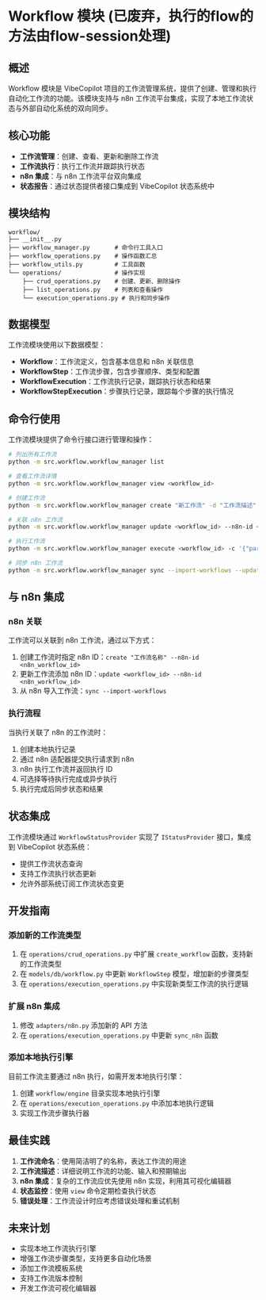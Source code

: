 # Workflow 模块 (已废弃，执行的flow的方法由flow-session处理)

## 概述

Workflow 模块是 VibeCopilot 项目的工作流管理系统，提供了创建、管理和执行自动化工作流的功能。该模块支持与 n8n 工作流平台集成，实现了本地工作流状态与外部自动化系统的双向同步。

## 核心功能

- **工作流管理**：创建、查看、更新和删除工作流
- **工作流执行**：执行工作流并跟踪执行状态
- **n8n 集成**：与 n8n 工作流平台双向集成
- **状态报告**：通过状态提供者接口集成到 VibeCopilot 状态系统中

## 模块结构

```
workflow/
├── __init__.py
├── workflow_manager.py       # 命令行工具入口
├── workflow_operations.py    # 操作函数汇总
├── workflow_utils.py         # 工具函数
└── operations/               # 操作实现
    ├── crud_operations.py    # 创建、更新、删除操作
    ├── list_operations.py    # 列表和查看操作
    └── execution_operations.py # 执行和同步操作
```

## 数据模型

工作流模块使用以下数据模型：

- **Workflow**：工作流定义，包含基本信息和 n8n 关联信息
- **WorkflowStep**：工作流步骤，包含步骤顺序、类型和配置
- **WorkflowExecution**：工作流执行记录，跟踪执行状态和结果
- **WorkflowStepExecution**：步骤执行记录，跟踪每个步骤的执行情况

## 命令行使用

工作流模块提供了命令行接口进行管理和操作：

```bash
# 列出所有工作流
python -m src.workflow.workflow_manager list

# 查看工作流详情
python -m src.workflow.workflow_manager view <workflow_id>

# 创建工作流
python -m src.workflow.workflow_manager create "新工作流" -d "工作流描述" --active

# 关联 n8n 工作流
python -m src.workflow.workflow_manager update <workflow_id> --n8n-id <n8n_workflow_id>

# 执行工作流
python -m src.workflow.workflow_manager execute <workflow_id> -c '{"param1": "value1"}'

# 同步 n8n 工作流
python -m src.workflow.workflow_manager sync --import-workflows --update-from-n8n
```

## 与 n8n 集成

### n8n 关联

工作流可以关联到 n8n 工作流，通过以下方式：

1. 创建工作流时指定 n8n ID：`create "工作流名称" --n8n-id <n8n_workflow_id>`
2. 更新工作流添加 n8n ID：`update <workflow_id> --n8n-id <n8n_workflow_id>`
3. 从 n8n 导入工作流：`sync --import-workflows`

### 执行流程

当执行关联了 n8n 的工作流时：

1. 创建本地执行记录
2. 通过 n8n 适配器提交执行请求到 n8n
3. n8n 执行工作流并返回执行 ID
4. 可选择等待执行完成或异步执行
5. 执行完成后同步状态和结果

## 状态集成

工作流模块通过 `WorkflowStatusProvider` 实现了 `IStatusProvider` 接口，集成到 VibeCopilot 状态系统：

- 提供工作流状态查询
- 支持工作流执行状态更新
- 允许外部系统订阅工作流状态变更

## 开发指南

### 添加新的工作流类型

1. 在 `operations/crud_operations.py` 中扩展 `create_workflow` 函数，支持新的工作流类型
2. 在 `models/db/workflow.py` 中更新 `WorkflowStep` 模型，增加新的步骤类型
3. 在 `operations/execution_operations.py` 中实现新类型工作流的执行逻辑

### 扩展 n8n 集成

1. 修改 `adapters/n8n.py` 添加新的 API 方法
2. 在 `operations/execution_operations.py` 中更新 `sync_n8n` 函数

### 添加本地执行引擎

目前工作流主要通过 n8n 执行，如需开发本地执行引擎：

1. 创建 `workflow/engine` 目录实现本地执行引擎
2. 在 `operations/execution_operations.py` 中添加本地执行逻辑
3. 实现工作流步骤执行器

## 最佳实践

1. **工作流命名**：使用简洁明了的名称，表达工作流的用途
2. **工作流描述**：详细说明工作流的功能、输入和预期输出
3. **n8n 集成**：复杂的工作流应优先使用 n8n 实现，利用其可视化编辑器
4. **状态监控**：使用 `view` 命令定期检查执行状态
5. **错误处理**：工作流设计时应考虑错误处理和重试机制

## 未来计划

- 实现本地工作流执行引擎
- 增强工作流步骤类型，支持更多自动化场景
- 添加工作流模板系统
- 支持工作流版本控制
- 开发工作流可视化编辑器
